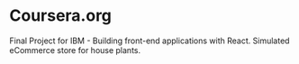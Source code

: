 # Coursera.org
Final Project for IBM - Building front-end applications with React.
Simulated eCommerce store for house plants.
